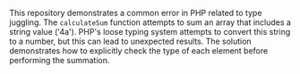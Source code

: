 This repository demonstrates a common error in PHP related to type juggling. The `calculateSum` function attempts to sum an array that includes a string value ('4a').  PHP's loose typing system attempts to convert this string to a number, but this can lead to unexpected results. The solution demonstrates how to explicitly check the type of each element before performing the summation.